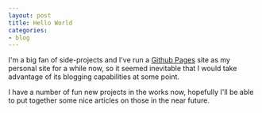 ```yaml
---
layout: post
title: Hello World
categories:
- blog
---
```


I'm a big fan of side-projects and I've run a [Github Pages](https://pages.github.com/)
site as my personal site for a while now, so it seemed inevitable that I would take
advantage of its blogging capabilities at some point.

I have a number of fun new projects in the works now, hopefully I'll be able
to put together some nice articles on those in the near future.
